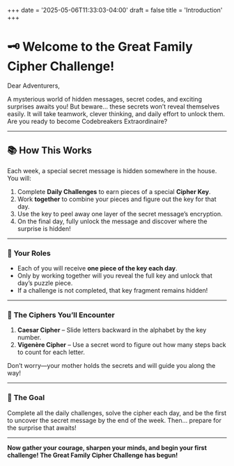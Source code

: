 +++
date = '2025-05-06T11:33:03-04:00'
draft = false
title = 'Introduction'
+++


# 🗝️ **Welcome to the Great Family Cipher Challenge!**

Dear Adventurers,

A mysterious world of hidden messages, secret codes, and exciting surprises awaits you! But beware... these secrets won’t reveal themselves easily. It will take teamwork, clever thinking, and daily effort to unlock them. Are you ready to become Codebreakers Extraordinaire?

---

## 📚 **How This Works**

Each week, a special secret message is hidden somewhere in the house. You will:

1. Complete **Daily Challenges** to earn pieces of a special **Cipher Key**.
2. Work **together** to combine your pieces and figure out the key for that day.
3. Use the key to peel away one layer of the secret message’s encryption.
4. On the final day, fully unlock the message and discover where the surprise is hidden!

---

### 🧩 **Your Roles**

* Each of you will receive **one piece of the key each day**.
* Only by working together will you reveal the full key and unlock that day’s puzzle piece.
* If a challenge is not completed, that key fragment remains hidden!

---

### 🔐 **The Ciphers You’ll Encounter**

1. **Caesar Cipher** – Slide letters backward in the alphabet by the key number.
2. **Vigenère Cipher** – Use a secret word to figure out how many steps back to count for each letter.

Don’t worry—your mother holds the secrets and will guide you along the way!

---

### 🎯 **The Goal**

Complete all the daily challenges, solve the cipher each day, and be the first to uncover the secret message by the end of the week. Then… prepare for the surprise that awaits!

---

**Now gather your courage, sharpen your minds, and begin your first challenge! The Great Family Cipher Challenge has begun!**
